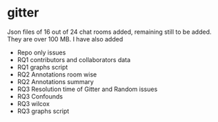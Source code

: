 #  gitter 
	
Json files of 16 out of 24 chat rooms added, remaining still to be added. They are over 100 MB.
I have also added 
* Repo only issues
* RQ1 contributors and collaborators data 
* RQ1 graphs script
* RQ2 Annotations room wise
* RQ2 Annotations summary
* RQ3 Resolution time of Gitter and Random issues
* RQ3 Confounds
* RQ3 wilcox 
* RQ3 graphs script
